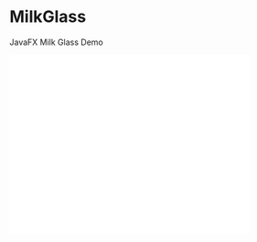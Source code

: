 MilkGlass
=========

JavaFX Milk Glass Demo

<iframe width="420" height="315" src="//www.youtube.com/embed/NsMSgTcJarg" frameborder="0" allowfullscreen></iframe>
